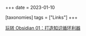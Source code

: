 +++
date = 2023-01-10

[taxonomies]
tags = ["Links"]
+++ 

[玩转 Obsidian 01：打造知识循环利器](https://sspai.com/post/62414)
<!-- more -->